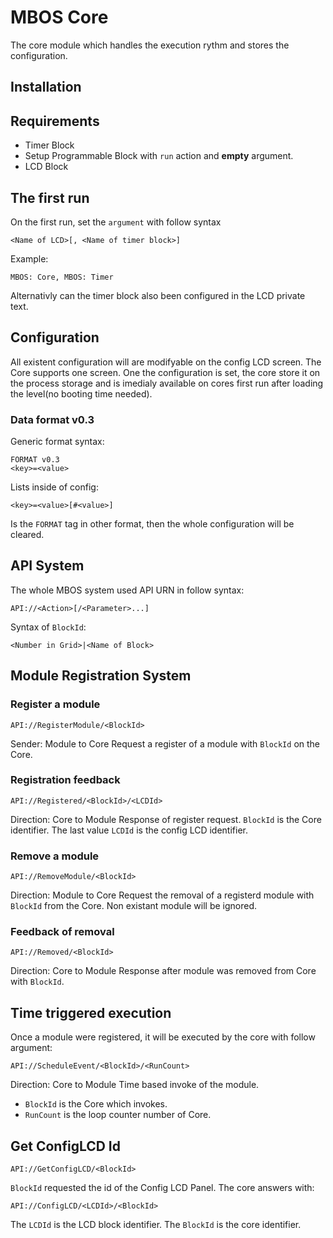 # MBOS Core
The core module which handles the execution rythm and stores the configuration.

## Installation
## Requirements
* Timer Block
 * Setup Programmable Block with `run` action and **empty** argument.
* LCD Block

## The first run
On the first run, set the `argument` with follow syntax

    <Name of LCD>[, <Name of timer block>]
    
 Example:
 
    MBOS: Core, MBOS: Timer

Alternativly can the timer block also been configured in the LCD private text.

## Configuration
All existent configuration will are modifyable on the config LCD screen.
The Core supports one screen.
One the configuration is set, the core store it on the process storage and is
imedialy available on cores first run after loading the level(no booting time
needed).

### Data format v0.3
Generic format syntax:

    FORMAT v0.3
    <key>=<value>
    
Lists inside of config:

    <key>=<value>[#<value>]
    
Is the `FORMAT` tag in other format, then the whole configuration will be
cleared.

## API System
The whole MBOS system used API URN in follow syntax:

    API://<Action>[/<Parameter>...]
    
Syntax of `BlockId`:

    <Number in Grid>|<Name of Block>

## Module Registration System
### Register a module

    API://RegisterModule/<BlockId> 

Sender: Module to Core 
Request a register of a module with `BlockId` on the Core. 

### Registration feedback

    API://Registered/<BlockId>/<LCDId>
     
Direction: Core to Module 
Response of register request. `BlockId` is the Core identifier. The
last value `LCDId` is the config LCD identifier. 

### Remove a module

    API://RemoveModule/<BlockId>
     
Direction: Module to Core 
Request the removal of a registerd module with `BlockId` from the Core.
Non existant module will be ignored. 

### Feedback of removal

    API://Removed/<BlockId>
 
Direction: Core to Module 
Response after module was removed from Core with `BlockId`. 

## Time triggered execution
Once a module were registered, it will be executed by the core with follow
argument:

    API://ScheduleEvent/<BlockId>/<RunCount>
    
Direction: Core to Module 
Time based invoke of the module. 

* `BlockId` is the Core which invokes. 
* `RunCount` is the loop counter number of Core.

## Get ConfigLCD Id

    API://GetConfigLCD/<BlockId>
    
`BlockId` requested the id of the Config LCD Panel.
The core answers with:

    API://ConfigLCD/<LCDId>/<BlockId>
    
The `LCDId` is the LCD block identifier. The `BlockId` is the core identifier.